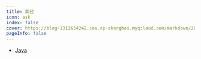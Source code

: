 ```yaml
---
title: 面经
icon: ask 
index: false
cover: https://blog-1312634242.cos.ap-shanghai.myqcloud.com/markdown/202305122sdf05406.jpg
pageInfo: false
---
```

- [Java](/1java)

